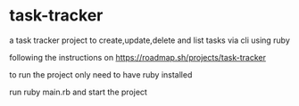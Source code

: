 # task-tracker
a task tracker project to create,update,delete and list tasks via cli using ruby

following the instructions on https://roadmap.sh/projects/task-tracker

to run the project only need to have ruby installed


run ruby main.rb and start the project
